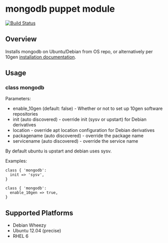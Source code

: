 # mongodb puppet module

[![Build Status](https://travis-ci.org/puppetlabs/puppetlabs-mongodb.png?branch=master)](https://travis-ci.org/puppetlabs/puppetlabs-mongodb)

## Overview

Installs mongodb on Ubuntu/Debian from OS repo, or alternatively per 10gen [installation documentation](http://www.mongodb.org/display/DOCS/Ubuntu+and+Debian+packages).

## Usage

### class mongodb

Parameters:
* enable_10gen (default: false) - Whether or not to set up 10gen software repositories
* init (auto discovered) - override init (sysv or upstart) for Debian derivatives
* location - override apt location configuration for Debian derivatives
* packagename (auto discovered) - override the package name
* servicename (auto discovered) - override the service name

By default ubuntu is upstart and debian uses sysv.

Examples:

    class { 'mongodb':
      init => 'sysv',
    }

    class { 'mongodb':
      enable_10gen => true,
    }

## Supported Platforms

* Debian Wheezy
* Ubuntu 12.04 (precise)
* RHEL 6
